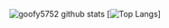 ![goofy5752 github stats](https://github-readme-stats.vercel.app/api?username=goofy5752&show_icons=true&hide_border=true)
[![Top Langs](https://github-readme-stats.vercel.app/api/top-langs/?username=goofy5752)]
